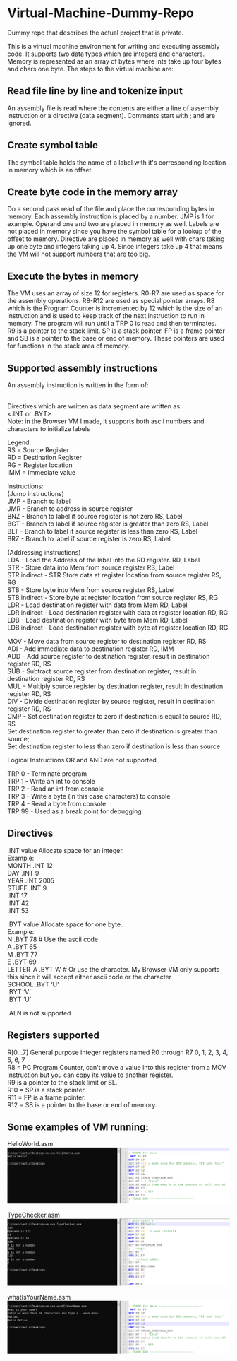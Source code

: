 # Virtual-Machine-Dummy-Repo
Dummy repo that describes the actual project that is private.

This is a virtual machine environment for writing and executing assembly code. It supports two data types which are integers and characters. Memory is represented as an array of bytes where ints take up four bytes and chars one byte. The steps to the virtual machine are:

## Read file line by line and tokenize input
An assembly file is read where the contents are either a line of assembly instruction or a directive (data segment). Comments start with ; and are ignored.

## Create symbol table
The symbol table holds the name of a label with it's corresponding location in memory which is an offset.

## Create byte code in the memory array
Do a second pass read of the file and place the corresponding bytes in memory. Each assembly instruction is placed by a number. JMP is 1 for example. Operand one and two are placed in memory as well. Labels are not placed in memory since you have the symbol table for a lookup of the offset to memory. Directive are placed in memory as well with chars taking up one byte and integers taking up 4. Since integers take up 4 that means the VM will not support numbers that are too big.

## Execute the bytes in memory
The VM uses an array of size 12 for registers. R0-R7 are used as space for the assembly operations. R8-R12 are used as special pointer arrays.
R8 which is the Program Counter is incremented by 12 which is the size of an instruction and is used to keep track of the next instruction to run in memory. The program will run until a TRP 0 is read and then terminates.<br />
R9 is a pointer to the stack limit. SP is a stack pointer. FP is a frame pointer and SB is a pointer to the base or end of memory. These pointers are used for functions in the stack area of memory.

## Supported assembly instructions
An assembly instruction is written in the form of:<br />
<optional label> <instruction> <operand one> <operand two><br />

Directives which are written as data segment are written as:<br />
<label> <.INT or .BYT> <ascii number><br />
Note: in the Browser VM I made, it supports both ascii numbers and characters to initialize labels<br />

Legend:<br />
RS = Source Register<br />
RD = Destination Register<br />
RG = Register location<br />
IMM = Immediate value<br />

Instructions:<br />
(Jump instructions)<br />
JMP - Branch to label<br />
JMR - Branch to address in source register<br />
BNZ - Branch to label if source register is not zero	RS, Label<br />
BGT - Branch to label if source register is greater than zero	RS, Label<br />
BLT - Branch to label if source register is less than zero		RS, Label<br />
BRZ - Branch to label if source register is zero		RS, Label<br />

(Addressing instructions)<br />
LDA - Load the Address of the label into the RD register.		RD, Label<br />
STR - Store data into Mem from source register		RS, Label<br />
STR indirect - STR Store data at register location from source register		RS, RG<br />
STB - Store byte into Mem from source register		RS, Label<br />
STB indirect - Store byte at register location from source register		RS, RG<br />
LDR - Load destination register with data from Mem	RD, Label<br />
LDR indirect - Load destination register with data at register location		RD, RG<br />
LDB - Load destination register with byte from Mem	RD, Label<br />
LDB indirect - Load destination register with byte at register location		RD, RG<br />

MOV - Move data from source register to destination register	RD, RS<br />
ADI - Add immediate data to destination register		RD, IMM<br />
ADD - Add source register to destination register, result in destination register		RD, RS<br />
SUB - Subtract source register from destination register, result in destination register		RD, RS<br />
MUL - Multiply source register by destination register, result in destination register		RD, RS<br />
DIV - Divide destination register by source register, result in destination register		RD, RS<br />
CMP - Set destination register to zero if destination is equal to source		RD, RS<br />
	  Set destination register to greater than zero if destination is greater than source;<br />
	  Set destination register to less than zero if destination is less than source<br />

Logical Instructions OR and AND are not supported<br />

TRP 0 - Terminate program<br />
TRP 1 - Write an int to console<br />
TRP 2 - Read an int from console<br />
TRP 3 - Write a byte (in this case characters) to console<br />
TRP 4 - Read a byte from console<br />
TRP 99 - Used as a break point for debugging.<br />

## Directives
.INT value Allocate space for an integer.<br />
		Example:<br />
			MONTH .INT 12<br />
			DAY .INT 9<br />
			YEAR .INT 2005<br />
			STUFF .INT 9<br />
			.INT 17<br />
			.INT 42<br />
			.INT 53<br />

.BYT value Allocate space for one byte.<br />
		Example:<br />
			N .BYT 78 # Use the ascii code<br />
			A .BYT 65<br />
			M .BYT 77<br />
			E .BYT 69<br />
			LETTER_A .BYT ‘A’ # Or use the character. My Browser VM only supports this since it will accept either ascii code or the character<br />
			SCHOOL .BYT ‘U’<br />
			.BYT ‘V’<br />
			.BYT ‘U’<br />

.ALN is not supported<br />

## Registers supported
R[0…7] General purpose integer registers named R0 through R7 0, 1, 2, 3, 4, 5, 6, 7<br />
R8 = PC Program Counter, can't move a value into this register from a MOV instruction but you can copy its value to another register.<br />
R9 is a pointer to the stack limit or SL.<br />
R10 = SP is a stack pointer.<br />
R11 = FP is a frame pointer.<br />
R12 = SB is a pointer to the base or end of memory.<br />

## Some examples of VM running:
HelloWorld.asm
![GitHub Logo](Screenshots/HelloWorldEx.PNG)

TypeChecker.asm
![GitHub Logo](Screenshots/TypeCheckerEx.PNG)

whatIsYourName.asm
![GitHub Logo](Screenshots/whatIsYourNameEx.PNG)

